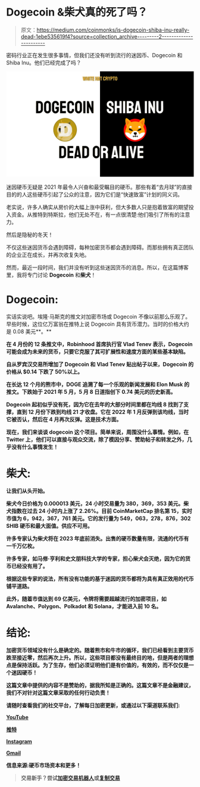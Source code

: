 # Dogecoin &柴犬真的死了吗？

> 原文：<https://medium.com/coinmonks/is-dogecoin-shiba-inu-really-dead-1ebe535619f4?source=collection_archive---------2----------------------->

密码行业正在发生很多事情，但我们还没有听到流行的迷因币、Dogecoin 和 Shiba Inu。他们已经完成了吗？

![](img/c5eaa5f3618ecc73a4aefc765e2bbf08.png)

迷因硬币无疑是 2021 年最令人兴奋和最受瞩目的硬币。那些有着“去月球”的直接目的的人这些硬币引起了公众的注意，因为它们是“快速致富”计划的同义词。

老实说，许多人确实从房价的大幅上涨中获利，但大多数人只是抱着致富的期望投入资金。从推特到特斯拉，他们无处不在，有一点很清楚:他们吸引了所有的注意力。

然后是隐秘的冬天！

不仅这些迷因货币会遇到障碍，每种加密货币都会遇到障碍。而那些拥有真正团队的企业正在成长，并再次收复失地。

然而，最近一段时间，我们并没有听到这些迷因货币的消息。所以，在这篇博客里，我将专门讨论 **Dogecoin** 和**柴犬**！

# Dogecoin:

实话实说吧。埃隆·马斯克的推文对加密市场或 Dogecoin 不像以前那么乐观了。早些时候，这位亿万富翁在推特上说 Dogecoin 具有货币潜力。当时的价格大约是 0.08 美元**。**

**在 4 月份的 12 条推文中，Robinhood 首席执行官 Vlad Tenev 表示，Dogecoin 可能会成为未来的货币，只要它克服了其可扩展性和速度方面的某些基本缺陷。**

**自从罗宾汉交易所增加了 Dogecoin 和 Vlad Tenev 贴出帖子以来，Dogecoin 的价格从 **$0.14** 下跌了 50%以上。**

**在长达 12 个月的熊市中，DOGE 追溯了每一个乐观的新闻发展和 Elon Musk 的推文。下跌始于 2021 年 5 月，5 月 8 日道指创下 0.74 美元的历史新高。**

**Dogecoin 起初似乎没有死，因为它在去年的大部分时间里都在均线 8 找到了支撑，直到 12 月份下跌到均线 21 才收盘。它在 2022 年 1 月反弹到该均线，当时它被否认，然后在 4 月再次反弹。这是技术方面。**

**现在，我们来谈谈 dogecoin 这个项目。简单来说，周围没什么事情。例如，在 Twitter 上，他们可以直接与观众交流，除了模因分享、赞助帖子和转发之外，几乎没有什么事情发生！**

# **柴犬:**

**让我们从头开始。**

**柴犬今日价格为 0.000013 美元，24 小时交易量为 380，369，353 美元。柴犬指数在过去 24 小时内上涨了 2.26%。目前 CoinMarketCap 排名第 15，实时市值为 6，942，367，761 美元。它的发行量为 549，063，278，876，302 SHIB 硬币和最大面值。供应不可用。**

**许多专家认为柴犬将在 2023 年底前消失。出售的硬币数量有限，流通的代币有一千万亿枚。**

**许多专家，如马修·亨利和史文朋科技大学的专家，担心柴犬会灭绝，因为它的货币已经没有用了。**

**根据这些专家的说法，所有没有功能的基于迷因的货币都将为具有真正效用的代币铺平道路。**

**此外，随着市值达到 69 亿美元，令牌将需要超越流行的加密项目，如 Avalanche、Polygon、Polkadot 和 Solana，才能进入前 10 名。**

# **结论:**

**加密货币领域没有什么是确定的。随着熊市和牛市的循环，我们已经看到主要货币跌至接近零，然后再次上升。所以，这些项目都没有最终目的地，但是两者的理想点是保持活跃。为了生存，他们必须证明他们是有价值的，有效的，而不仅仅是一个迷因硬币！**

**这篇文章中提供的内容不是赞助的，据我所知是正确的。这篇文章不是金融建议，我们不对针对这篇文章采取的任何行动负责！**

**请随时查看我们的社交平台，了解每日加密更新，或通过以下渠道联系我们:**

**[YouTube](https://www.youtube.com/channel/UCjfinzatswbVaRd89zn5kJQ/featured)**

**[推特](https://twitter.com/whitehatcrypto)**

**[Instagram](https://instagram.com/white.hatcrypto?igshid=YmMyMTA2M2Y=)**

**[Gmail](http://cryptowhitehat@gmail.com/)**

**信息来源:硬币市场资本和更多！**

> **交易新手？尝试[加密交易机器人](/coinmonks/crypto-trading-bot-c2ffce8acb2a)或[复制交易](/coinmonks/top-10-crypto-copy-trading-platforms-for-beginners-d0c37c7d698c)**
